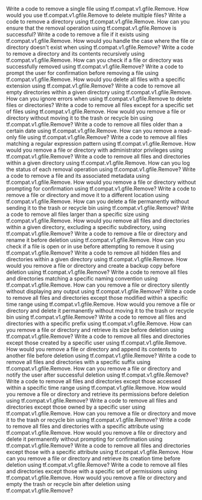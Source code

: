 Write a code to remove a single file using tf.compat.v1.gfile.Remove.
How would you use tf.compat.v1.gfile.Remove to delete multiple files?
Write a code to remove a directory using tf.compat.v1.gfile.Remove.
How can you ensure that the removal operation using tf.compat.v1.gfile.Remove is successful?
Write a code to remove a file if it exists using tf.compat.v1.gfile.Remove.
How would you handle the case where the file or directory doesn't exist when using tf.compat.v1.gfile.Remove?
Write a code to remove a directory and its contents recursively using tf.compat.v1.gfile.Remove.
How can you check if a file or directory was successfully removed using tf.compat.v1.gfile.Remove?
Write a code to prompt the user for confirmation before removing a file using tf.compat.v1.gfile.Remove.
How would you delete all files with a specific extension using tf.compat.v1.gfile.Remove?
Write a code to remove all empty directories within a given directory using tf.compat.v1.gfile.Remove.
How can you ignore errors when using tf.compat.v1.gfile.Remove to delete files or directories?
Write a code to remove all files except for a specific set of files using tf.compat.v1.gfile.Remove.
How would you remove a file or directory without moving it to the trash or recycle bin using tf.compat.v1.gfile.Remove?
Write a code to remove all files older than a certain date using tf.compat.v1.gfile.Remove.
How can you remove a read-only file using tf.compat.v1.gfile.Remove?
Write a code to remove all files matching a regular expression pattern using tf.compat.v1.gfile.Remove.
How would you remove a file or directory with administrator privileges using tf.compat.v1.gfile.Remove?
Write a code to remove all files and directories within a given directory using tf.compat.v1.gfile.Remove.
How can you log the status of each removal operation using tf.compat.v1.gfile.Remove?
Write a code to remove a file and its associated metadata using tf.compat.v1.gfile.Remove.
How would you remove a file or directory without prompting for confirmation using tf.compat.v1.gfile.Remove?
Write a code to remove a file or directory and move it to a different location using tf.compat.v1.gfile.Remove.
How can you delete a file permanently without sending it to the trash or recycle bin using tf.compat.v1.gfile.Remove?
Write a code to remove all files larger than a specific size using tf.compat.v1.gfile.Remove.
How would you remove all files and directories within a given directory, excluding a specific subdirectory, using tf.compat.v1.gfile.Remove?
Write a code to remove a file or directory and rename it before deletion using tf.compat.v1.gfile.Remove.
How can you check if a file is open or in use before attempting to remove it using tf.compat.v1.gfile.Remove?
Write a code to remove all hidden files and directories within a given directory using tf.compat.v1.gfile.Remove.
How would you remove a file or directory and create a backup copy before deletion using tf.compat.v1.gfile.Remove?
Write a code to remove all files and directories matching a specific naming convention using tf.compat.v1.gfile.Remove.
How can you remove a file or directory silently without displaying any output using tf.compat.v1.gfile.Remove?
Write a code to remove all files and directories except those modified within a specific time range using tf.compat.v1.gfile.Remove.
How would you remove a file or directory and delete it permanently without moving it to the trash or recycle bin using tf.compat.v1.gfile.Remove?
Write a code to remove all files and directories with a specific prefix using tf.compat.v1.gfile.Remove.
How can you remove a file or directory and retrieve its size before deletion using tf.compat.v1.gfile.Remove?
Write a code to remove all files and directories except those created by a specific user using tf.compat.v1.gfile.Remove.
How would you remove a file or directory and append its contents to another file before deletion using tf.compat.v1.gfile.Remove?
Write a code to remove all files and directories with a specific suffix using tf.compat.v1.gfile.Remove.
How can you remove a file or directory and notify the user after successful deletion using tf.compat.v1.gfile.Remove?
Write a code to remove all files and directories except those accessed within a specific time range using tf.compat.v1.gfile.Remove.
How would you remove a file or directory and retrieve its permissions before deletion using tf.compat.v1.gfile.Remove?
Write a code to remove all files and directories except those owned by a specific user using tf.compat.v1.gfile.Remove.
How can you remove a file or directory and move it to the trash or recycle bin using tf.compat.v1.gfile.Remove?
Write a code to remove all files and directories with a specific attribute using tf.compat.v1.gfile.Remove.
How would you remove a file or directory and delete it permanently without prompting for confirmation using tf.compat.v1.gfile.Remove?
Write a code to remove all files and directories except those with a specific attribute using tf.compat.v1.gfile.Remove.
How can you remove a file or directory and retrieve its creation time before deletion using tf.compat.v1.gfile.Remove?
Write a code to remove all files and directories except those with a specific set of permissions using tf.compat.v1.gfile.Remove.
How would you remove a file or directory and empty the trash or recycle bin after deletion using tf.compat.v1.gfile.Remove?